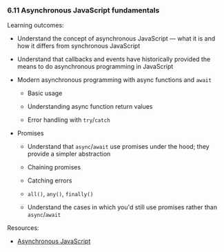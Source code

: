 ### 6.11 Asynchronous JavaScript fundamentals

Learning outcomes:

- Understand the concept of asynchronous JavaScript — what it is and how it differs from synchronous JavaScript

- Understand that callbacks and events have historically provided the means to do asynchronous programming in JavaScript

- Modern asynchronous programming with async functions and `await`

  - Basic usage

  - Understanding async function return values

  - Error handling with `try`/`catch`

- Promises

  - Understand that `async`/`await` use promises under the hood; they provide a simpler abstraction

  - Chaining promises

  - Catching errors

  - `all()`, `any()`, `finally()`

  - Understand the cases in which you'd still use promises rather than `async`/`await`

Resources:

- [Asynchronous JavaScript](https://developer.mozilla.org/en-US/docs/Learn/JavaScript/Asynchronous)
